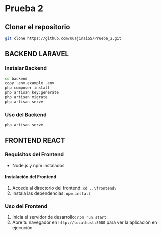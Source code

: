# Prueba 2

## Clonar el repositorio
```bash
git clone https://github.com/KuajinaiSS/Prueba_2.git
```

## BACKEND LARAVEL

### Instalar Backend
```bash
cd backend
copy .env.example .env
php composer install
php artisan key:generate
php artisan migrate
php artisan serve
```

### Uso del Backend
`php artisan serve`


## FRONTEND REACT

### Requisitos del Frontend

- Node.js y npm instalados

#### Instalación del Frontend
1. Accede al directorio del frontend: `cd ..\frontend\ `
2. Instala las dependencias: `npm install`

### Uso del Frontend

1. Inicia el servidor de desarrollo: `npm run start`
2. Abre tu navegador en `http://localhost:3000` para ver la aplicación en ejecución
